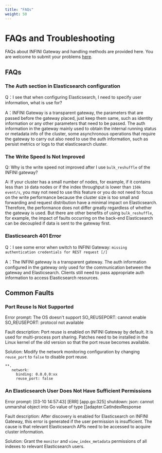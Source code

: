 ```yaml
---
title: "FAQs"
weight: 50
---
```


# FAQs and Troubleshooting

FAQs about INFINI Gateway and handling methods are provided here. You are welcome to submit your problems [here](https://github.com/infinilabs/gateway/issues/new/choose).

## FAQs

### The Auth section in Elasticsearch configuration

Q：I see that when configuring Elasticsearch, I need to specify user information, what is use for?

A：INFINI Gateway is a transparent gateway, the parameters that are passed before the gateway placed,
just keep them same, such as identity information or any other parameters that need to be passed.
The auth information in the gateway mainly used to obtain the internal running status or metadata info of the cluster,
some asynchronous operations that require the gateway to carry out also need to use the auth information,
such as persist metrics or logs to that elasticsearch cluster.

### The Write Speed Is Not Improved

Q: Why is the write speed not improved after I use `bulk_reshuffle` of the INFINI gateway?

A: If your cluster has a small number of nodes, for example, if it contains less than `10` data nodes or if the index throughput is lower than `150k event/s`, you may not need to use this feature or you do not need to focus on the write performance because the cluster size is too small and forwarding and request distribution have a minimal impact on Elasticsearch.
Therefore, the performance does not differ greatly regardless of whether the gateway is used.
But there are other benefits of using `bulk_reshuffle`, for example, the impact of faults occurring on the back-end Elasticsearch can be decoupled if data is sent to the gateway first.

### Elasticsearch 401 Error

Q：I see some error when switch to INFINI Gateway: `missing authentication credentials for REST request [/]`

A：The INFINI gateway is a transparent gateway. The auth information configured in the gateway only used for the communication between the gateway and Elasticsearch. Clients still need to pass appropriate auth information to access Elasticsearch resources.

## Common Faults

### Port Reuse Is Not Supported

Error prompt: The OS doesn't support SO_REUSEPORT: cannot enable SO_REUSEPORT: protocol not available

Fault description: Port reuse is enabled on INFINI Gateway by default. It is used for multi-process port sharing. Patches need to be installed in the Linux kernel of the old version so that the port reuse becomes available.

Solution: Modify the network monitoring configuration by changing `reuse_port` to `false` to disable port reuse.

```
**.
   network:
     binding: 0.0.0.0:xx
     reuse_port: false
```

### An Elasticsearch User Does Not Have Sufficient Permissions

Error prompt: [03-10 14:57:43] [ERR] [app.go:325] shutdown: json: cannot unmarshal object into Go value of type []adapter.CatIndexResponse

Fault description: After discovery is enabled for Elasticsearch on INFINI Gateway, this error is generated if the user permission is insufficient. The cause is that relevant Elasticsearch APIs need to be accessed to acquire cluster information.

Solution: Grant the `monitor` and `view_index_metadata` permissions of all indexes to relevant Elasticsearch users.
